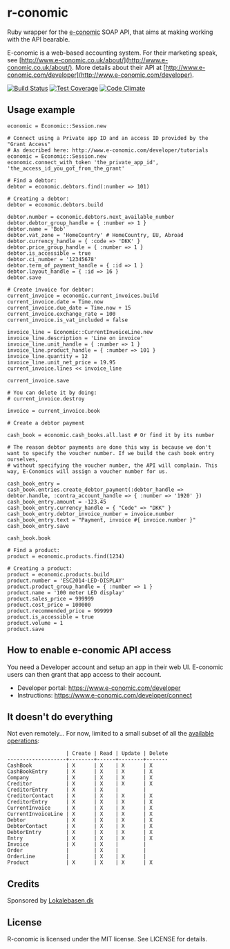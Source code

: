 r-conomic
=========

Ruby wrapper for the [e-conomic](http://www.e-conomic.co.uk) SOAP API, that aims at making working with the API bearable.

E-conomic is a web-based accounting system. For their marketing speak, see [http://www.e-conomic.co.uk/about/](http://www.e-conomic.co.uk/about/). More details about their API at [http://www.e-conomic.com/developer](http://www.e-conomic.com/developer).

[![Build Status](https://travis-ci.org/substancelab/rconomic.svg?branch=master)](https://travis-ci.org/substancelab/rconomic) [![Test Coverage](https://codeclimate.com/github/substancelab/rconomic/badges/coverage.svg)](https://codeclimate.com/github/substancelab/rconomic/coverage) [![Code Climate](https://codeclimate.com/github/substancelab/rconomic/badges/gpa.svg)](https://codeclimate.com/github/substancelab/rconomic)


Usage example
-------------

    economic = Economic::Session.new

    # Connect using a Private app ID and an access ID provided by the "Grant Access"
    # As described here: http://www.e-conomic.com/developer/tutorials
    economic = Economic::Session.new
    economic.connect_with_token 'the_private_app_id', 'the_access_id_you_got_from_the_grant'

    # Find a debtor:
    debtor = economic.debtors.find(:number => 101)

    # Creating a debtor:
    debtor = economic.debtors.build

    debtor.number = economic.debtors.next_available_number
    debtor.debtor_group_handle = { :number => 1 }
    debtor.name = 'Bob'
    debtor.vat_zone = 'HomeCountry' # HomeCountry, EU, Abroad
    debtor.currency_handle = { :code => 'DKK' }
    debtor.price_group_handle = { :number => 1 }
    debtor.is_accessible = true
    debtor.ci_number = '12345678'
    debtor.term_of_payment_handle = { :id => 1 }
    debtor.layout_handle = { :id => 16 }
    debtor.save

    # Create invoice for debtor:
    current_invoice = economic.current_invoices.build
    current_invoice.date = Time.now
    current_invoice.due_date = Time.now + 15
    current_invoice.exchange_rate = 100
    current_invoice.is_vat_included = false

    invoice_line = Economic::CurrentInvoiceLine.new
    invoice_line.description = 'Line on invoice'
    invoice_line.unit_handle = { :number => 1 }
    invoice_line.product_handle = { :number => 101 }
    invoice_line.quantity = 12
    invoice_line.unit_net_price = 19.95
    current_invoice.lines << invoice_line

    current_invoice.save

    # You can delete it by doing:
    # current_invoice.destroy

    invoice = current_invoice.book

    # Create a debtor payment

    cash_book = economic.cash_books.all.last # Or find it by its number

    # The reason debtor payments are done this way is because we don't want to specify the voucher number. If we build the cash book entry ourselves,
    # without specifying the voucher number, the API will complain. This way, E-Conomics will assign a voucher number for us.

    cash_book_entry = cash_book.entries.create_debtor_payment(:debtor_handle => debtor.handle, :contra_account_handle => { :number => '1920' })
    cash_book_entry.amount = -123.45
    cash_book_entry.currency_handle = { "Code" => "DKK" }
    cash_book_entry.debtor_invoice_number = invoice.number
    cash_book_entry.text = "Payment, invoice #{ invoice.number }"
    cash_book_entry.save

    cash_book.book

    # Find a product:
    product = economic.products.find(1234)

    # Creating a product:
    product = economic.products.build
    product.number = 'ESC2014-LED-DISPLAY'
    product.product_group_handle = { :number => 1 }
    product.name = '100 meter LED display'
    product.sales_price = 999999
    product.cost_price = 100000
    product.recommended_price = 999999
    product.is_accessible = true
    product.volume = 1
    product.save

How to enable e-conomic API access
----------------------------------

You need a Developer account and setup an app in their web UI. E-conomic users can then grant that app access to their account.

* Developer portal: https://www.e-conomic.com/developer
* Instructions: https://www.e-conomic.com/developer/connect

It doesn't do everything
------------------------

Not even remotely... For now, limited to a small subset of all the [available operations](https://www.e-conomic.com/secure/api1/EconomicWebService.asmx):

                       | Create | Read | Update | Delete
    -------------------+--------+------+--------+-------
    CashBook           | X      | X    | X      | X
    CashBookEntry      | X      | X    | X      | X
    Company            | X      | X    | X      | X
    Creditor           | X      | X    | X      | X
    CreditorEntry      | X      | X    |        |
    CreditorContact    | X      | X    | X      | X
    CreditorEntry      | X      | X    | X      | X
    CurrentInvoice     | X      | X    | X      | X
    CurrentInvoiceLine | X      | X    | X      | X
    Debtor             | X      | X    | X      | X
    DebtorContact      | X      | X    | X      | X
    DebtorEntry        | X      | X    | X      | X
    Entry              | X      | X    | X      | X
    Invoice            | X      | X    |        |
    Order              |        | X    |        |
    OrderLine          |        | X    | X      |
    Product            | X      | X    | X      | X

Credits
-------

Sponsored by [Lokalebasen.dk](http://lokalebasen.dk)


License
-------

R-conomic is licensed under the MIT license. See LICENSE for details.
